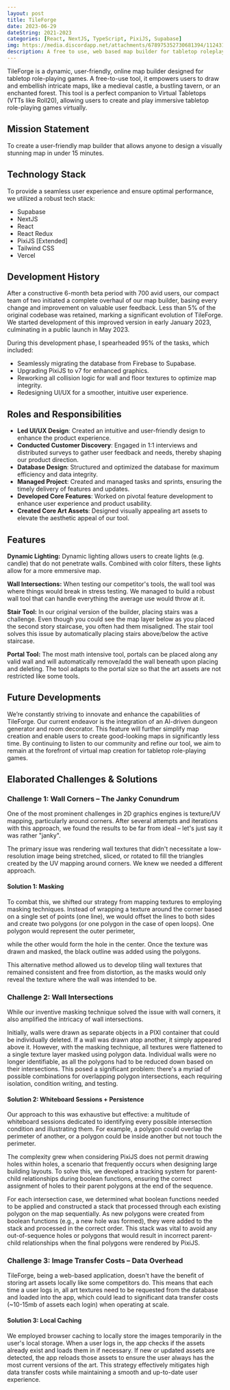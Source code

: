 ```yaml
---
layout: post
title: TileForge
date: 2023-06-29
dateString: 2021-2023
categories: [React, NextJS, TypeScript, PixiJS, Supabase]
img: https://media.discordapp.net/attachments/678975352730681394/1124312795706568754/tileforge-portfolio-img.webp?width=682&height=455
description: A free to use, web based map builder for tabletop roleplaying gamers.
---
```


TileForge is a dynamic, user-friendly, online map builder designed for tabletop role-playing games. A free-to-use tool, it empowers users to draw and embellish intricate maps, like a medieval castle, a bustling tavern, or an enchanted forest. This tool is a perfect companion to Virtual Tabletops (VTTs like Roll20), allowing users to create and play immersive tabletop role-playing games virtually.

## Mission Statement

To create a user-friendly map builder that allows anyone to design a visually stunning map in under 15 minutes.

## Technology Stack

To provide a seamless user experience and ensure optimal performance, we utilized a robust tech stack:

- Supabase
- NextJS
- React
- React Redux
- PixiJS [Extended]
- Tailwind CSS
- Vercel

## Development History

After a constructive 6-month beta period with 700 avid users, our compact team of two initiated a complete overhaul of our map builder, basing every change and improvement on valuable user feedback. Less than 5% of the original codebase was retained, marking a significant evolution of TileForge. We started development of this improved version in early January 2023, culminating in a public launch in May 2023. 

During this development phase, I spearheaded 95% of the tasks, which included:

- Seamlessly migrating the database from Firebase to Supabase.
- Upgrading PixiJS to v7 for enhanced graphics.
- Reworking all collision logic for wall and floor textures to optimize map integrity.
- Redesigning UI/UX for a smoother, intuitive user experience.

## Roles and Responsibilities

- **Led UI/UX Design**: Created an intuitive and user-friendly design to enhance the product experience.
- **Conducted Customer Discovery**: Engaged in 1:1 interviews and distributed surveys to gather user feedback and needs, thereby shaping our product direction.
- **Database Design**: Structured and optimized the database for maximum efficiency and data integrity.
- **Managed Project**: Created and managed tasks and sprints, ensuring the timely delivery of features and updates.
- **Developed Core Features**: Worked on pivotal feature development to enhance user experience and product usability.
- **Created Core Art Assets**: Designed visually appealing art assets to elevate the aesthetic appeal of our tool.

## Features

**Dynamic Lighting:** Dynamic lighting allows users to create lights (e.g. candle) that do not penetrate walls. Combined with color filters, these lights allow for a more emmersive map.

**Wall Intersections:** When testing our competitor's tools, the wall tool was where things would break in stress testing. We managed to build a robust wall tool that can handle everything the average use would throw at it.

**Stair Tool:** In our original version of the builder, placing stairs was a challenge. Even though you could see the map layer below as you placed the second story staircase, you often had them misaligned. The stair tool solves this issue by automatically placing stairs above/below the active staircase.

**Portal Tool:** The most math intensive tool, portals can be placed along any valid wall and will automatically remove/add the wall beneath upon placing and deleting. The tool adapts to the portal size so that the art assets are not restricted like some tools.

## Future Developments

We’re constantly striving to innovate and enhance the capabilities of TileForge. Our current endeavor is the integration of an AI-driven dungeon generator and room decorator. This feature will further simplify map creation and enable users to create good-looking maps in significantly less time. By continuing to listen to our community and refine our tool, we aim to remain at the forefront of virtual map creation for tabletop role-playing games.

## Elaborated Challenges & Solutions

### Challenge 1: Wall Corners – The Janky Conundrum

One of the most prominent challenges in 2D graphics engines is texture/UV mapping, particularly around corners. After several attempts and iterations with this approach, we found the results to be far from ideal – let's just say it was rather "janky".

The primary issue was rendering wall textures that didn't necessitate a low-resolution image being stretched, sliced, or rotated to fill the triangles created by the UV mapping around corners. We knew we needed a different approach.

#### Solution 1: Masking

To combat this, we shifted our strategy from mapping textures to employing masking techniques. Instead of wrapping a texture around the corner based on a single set of points (one line), we would offset the lines to both sides and create two polygons (or one polygon in the case of open loops). One polygon would represent the outer perimeter,

 while the other would form the hole in the center. Once the texture was drawn and masked, the black outline was added using the polygons.

This alternative method allowed us to develop tiling wall textures that remained consistent and free from distortion, as the masks would only reveal the texture where the wall was intended to be.

### Challenge 2: Wall Intersections

While our inventive masking technique solved the issue with wall corners, it also amplified the intricacy of wall intersections.

Initially, walls were drawn as separate objects in a PIXI container that could be individually deleted. If a wall was drawn atop another, it simply appeared above it. However, with the masking technique, all textures were flattened to a single texture layer masked using polygon data. Individual walls were no longer identifiable, as all the polygons had to be reduced down based on their intersections. This posed a significant problem: there's a myriad of possible combinations for overlapping polygon intersections, each requiring isolation, condition writing, and testing.

#### Solution 2: Whiteboard Sessions + Persistence

Our approach to this was exhaustive but effective: a multitude of whiteboard sessions dedicated to identifying every possible intersection condition and illustrating them. For example, a polygon could overlap the perimeter of another, or a polygon could be inside another but not touch the perimeter.

The complexity grew when considering PixiJS does not permit drawing holes within holes, a scenario that frequently occurs when designing large building layouts. To solve this, we developed a tracking system for parent-child relationships during boolean functions, ensuring the correct assignment of holes to their parent polygons at the end of the sequence.

For each intersection case, we determined what boolean functions needed to be applied and constructed a stack that processed through each existing polygon on the map sequentially. As new polygons were created from boolean functions (e.g., a new hole was formed), they were added to the stack and processed in the correct order. This stack was vital to avoid any out-of-sequence holes or polygons that would result in incorrect parent-child relationships when the final polygons were rendered by PixiJS.

### Challenge 3: Image Transfer Costs – Data Overhead

TileForge, being a web-based application, doesn't have the benefit of storing art assets locally like some competitors do. This means that each time a user logs in, all art textures need to be requested from the database and loaded into the app, which could lead to significant data transfer costs (~10-15mb of assets each login) when operating at scale.

#### Solution 3: Local Caching

We employed browser caching to locally store the images temporarily in the user's local storage. When a user logs in, the app checks if the assets already exist and loads them in if necessary. If new or updated assets are detected, the app reloads those assets to ensure the user always has the most current versions of the art. This strategy effectively mitigates high data transfer costs while maintaining a smooth and up-to-date user experience.